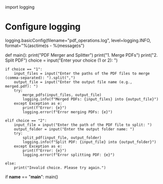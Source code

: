 import logging

# Configure logging
logging.basicConfig(filename="pdf_operations.log", level=logging.INFO, format="%(asctime)s - %(message)s")

def main():
    print("PDF Merger and Splitter")
    print("1. Merge PDFs")
    print("2. Split PDF")
    choice = input("Enter your choice (1 or 2): ")

    if choice == "1":
        input_files = input("Enter the paths of the PDF files to merge (comma-separated): ").split(",")
        output_file = input("Enter the output file name (e.g., merged.pdf): ")
        try:
            merge_pdfs(input_files, output_file)
            logging.info(f"Merged PDFs: {input_files} into {output_file}")
        except Exception as e:
            print(f"Error: {e}")
            logging.error(f"Error merging PDFs: {e}")

    elif choice == "2":
        input_file = input("Enter the path of the PDF file to split: ")
        output_folder = input("Enter the output folder name: ")
        try:
            split_pdf(input_file, output_folder)
            logging.info(f"Split PDF: {input_file} into {output_folder}")
        except Exception as e:
            print(f"Error: {e}")
            logging.error(f"Error splitting PDF: {e}")

    else:
        print("Invalid choice. Please try again.")

if __name__ == "__main__":
    main()
